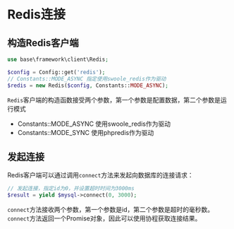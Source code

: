 # Redis连接

## 构造Redis客户端
```php
use base\framework\client\Redis;

$config = Config::get('redis');
// Constants::MODE_ASYNC 指定使用swoole_redis作为驱动
$redis = new Redis($config, Constants::MODE_ASYNC);

```

`Redis`客户端的构造函数接受两个参数，第一个参数是配置数据，第二个参数是运行模式

* Constants::MODE_ASYNC 使用swoole_redis作为驱动
* Constants::MODE_SYNC  使用phpredis作为驱动

## 发起连接

Redis客户端可以通过调用`connect`方法来发起向数据库的连接请求：


```php
// 发起连接，指定id为0，并设置超时时间为3000ms
$result = yield $mysql->connect(0, 3000);
```

`connect`方法接收两个参数，第一个参数是id，第二个参数是超时的毫秒数。`connect`方法返回一个Promise对象，因此可以使用协程获取连接结果。